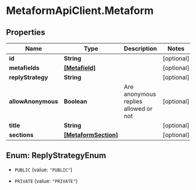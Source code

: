 # MetaformApiClient.Metaform

## Properties
Name | Type | Description | Notes
------------ | ------------- | ------------- | -------------
**id** | **String** |  | [optional] 
**metafields** | [**[Metafield]**](Metafield.md) |  | [optional] 
**replyStrategy** | **String** |  | [optional] 
**allowAnonymous** | **Boolean** | Are anonymous replies allowed or not | [optional] 
**title** | **String** |  | [optional] 
**sections** | [**[MetaformSection]**](MetaformSection.md) |  | [optional] 


<a name="ReplyStrategyEnum"></a>
## Enum: ReplyStrategyEnum


* `PUBLIC` (value: `"PUBLIC"`)

* `PRIVATE` (value: `"PRIVATE"`)




